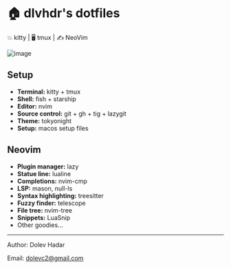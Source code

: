 # 🏠 dlvhdr's dotfiles

💥 kitty | 🖥  tmux | ✍️ NeoVim

![image](https://github.com/dlvhdr/dotfiles/assets/6196971/6f2e479b-e8e8-414c-a763-2a1e5db754f8)


## Setup

- **Terminal:** kitty + tmux
- **Shell:** fish + starship
- **Editor:** nvim
- **Source control:** git + gh + tig + lazygit
- **Theme:** tokyonight
- **Setup:** macos setup files

## Neovim

- **Plugin manager:** lazy
- **Statue line:** lualine
- **Completions:** nvim-cmp
- **LSP:** mason, null-ls
- **Syntax highlighting:** treesitter
- **Fuzzy finder:** telescope
- **File tree:** nvim-tree
- **Snippets:** LuaSnip
- Other goodies...

---

Author: Dolev Hadar

Email: dolevc2@gmail.com

